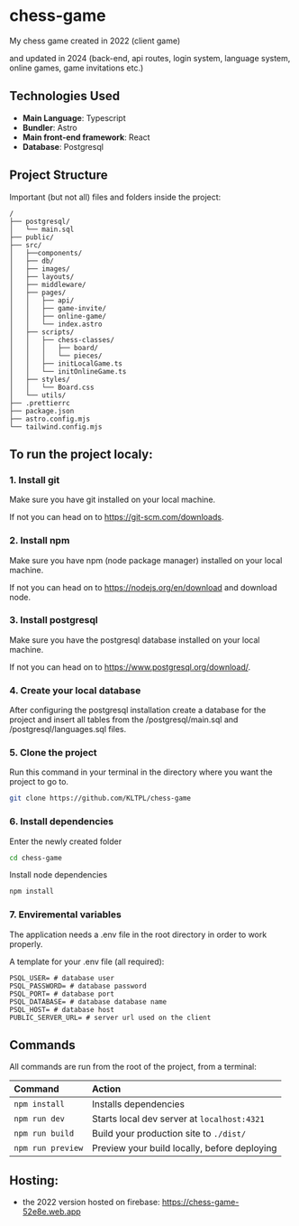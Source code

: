 # chess-game

My chess game created in 2022 (client game)

and updated in 2024 (back-end, api routes, login system, language system, online games, game invitations etc.)

## Technologies Used

- **Main Language**: Typescript
- **Bundler**: Astro
- **Main front-end framework**: React
- **Database**: Postgresql

## Project Structure

Important (but not all) files and folders inside the project:

```text
/
├── postgresql/
│   └── main.sql
├── public/
├── src/
│   ├──components/
│   ├── db/
│   ├── images/
│   ├── layouts/
│   ├── middleware/
│   ├── pages/
│   │   ├── api/
│   │   ├── game-invite/
│   │   ├── online-game/
│   │   └── index.astro
│   ├── scripts/
│   │   ├── chess-classes/
│   │   │   ├── board/
│   │   │   └── pieces/
│   │   ├── initLocalGame.ts
│   │   └── initOnlineGame.ts
│   ├── styles/
│   │   └── Board.css
│   └── utils/
├── .prettierrc
├── package.json
├── astro.config.mjs
└── tailwind.config.mjs
```

## To run the project localy:

### 1. Install git

Make sure you have git installed on your local machine.

If not you can head on to https://git-scm.com/downloads.

### 2. Install npm

Make sure you have npm (node package manager) installed on your local machine.

If not you can head on to https://nodejs.org/en/download and download node.

### 3. Install postgresql

Make sure you have the postgresql database installed on your local machine.

If not you can head on to https://www.postgresql.org/download/.

### 4. Create your local database

After configuring the postgresql installation create a database for the project and insert all tables from the /postgresql/main.sql and /postgresql/languages.sql files.

### 5. Clone the project

Run this command in your terminal in the directory where you want the project to go to.

```bash
git clone https://github.com/KLTPL/chess-game
```

### 6. Install dependencies

Enter the newly created folder

```bash
cd chess-game
```

Install node dependencies

```bash
npm install
```

### 7. Enviremental variables

The application needs a .env file in the root directory in order to work properly.

A template for your .env file (all required):

```
PSQL_USER= # database user
PSQL_PASSWORD= # database password
PSQL_PORT= # database port
PSQL_DATABASE= # database database name
PSQL_HOST= # database host
PUBLIC_SERVER_URL= # server url used on the client
```

## Commands

All commands are run from the root of the project, from a terminal:

| Command           | Action                                       |
| :---------------- | :------------------------------------------- |
| `npm install`     | Installs dependencies                        |
| `npm run dev`     | Starts local dev server at `localhost:4321`  |
| `npm run build`   | Build your production site to `./dist/`      |
| `npm run preview` | Preview your build locally, before deploying |

## Hosting:

- the 2022 version hosted on firebase: https://chess-game-52e8e.web.app
